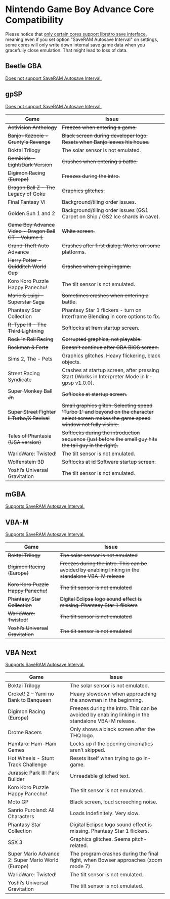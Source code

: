 # Nintendo Game Boy Advance Core Compatibility

Please notice that [only certain cores support libretro save interface](https://github.com/libretro/RetroArch/issues/16323#issuecomment-1977792161), meaning even if you set option "SaveRAM Autosave Interval" on settings, some cores will only write down internal save game data when you gracefully close emulation. That might lead to loss of data.

## Beetle GBA

[Does not support SaveRAM Autosave Interval.](https://github.com/libretro/RetroArch/issues/16323#issuecomment-1980460281)

## gpSP

[Does not support SaveRAM Autosave Interval.](https://github.com/libretro/RetroArch/issues/16323#issuecomment-1980460281)

| Game                                  | Issue                          |
|---------------------------------------|--------------------------------|
| ~~Activision Anthology~~                |~~Freezes when entering a game.~~ |
| ~~Banjo-Kazooie - Grunty's Revenge~~    |~~Black screen during developer logo. Resets when Banjo leaves his house.~~|
| Boktai Trilogy                      |The solar sensor is not emulated. |
| ~~DemiKids - Light/Dark Version~~   |~~Crashes when entering a battle.~~ |
| ~~Digimon Racing (Europe)~~             |~~Freezes during the intro.~~   |
| ~~Dragon Ball Z - The Legacy of Goku~~  |~~Graphics glitches.~~ |
| Final Fantasy VI                    |Background/tiling order issues.  |
| Golden Sun 1 and 2                    |Background/tiling order issues (GS1 Carpet on Ship / GS2 Ice shards in cave).  |
| ~~Game Boy Advance Video - Dragon Ball GT - Volume 1~~ |~~White screen.~~     |
| ~~Grand Theft Auto Advance~~        |~~Crashes after first dialog. Works on some platforms.~~ |
| ~~Harry Potter - Quidditch World Cup~~  |~~Crashes when going ingame.~~       |
| Koro Koro Puzzle Happy Panechu!     |The tilt sensor is not emulated. |
| ~~Mario & Luigi - Superstar Saga~~      |~~Sometimes crashes when entering a battle.~~  |
| Phantasy Star Collection            |Phantasy Star 1 flickers  - turn on Interframe Blending in core options to fix.|
| ~~R-Type III - The Third Lightning~~    |~~Softlocks at Irem startup screen.~~|
| ~~Rock 'n Roll Racing~~             |~~Corrupted graphics, not playable.~~|
| ~~Rockman & Forte~~                     |~~Doesn't continue after GBA BIOS screen.~~|
| Sims 2, The - Pets |Graphics glitches. Heavy flickering, black objects. |
| Street Racing Syndicate             |Crashes at startup screen, after pressing Start (Works in Interpreter Mode in lr-gpsp v1.0.0).|
| ~~Super Monkey Ball Jr.~~               |~~Softlocks at startup screen.~~|
| ~~Super Street Fighter II Turbo/X Revival~~ |~~Small graphics glitch. Selecting speed 'Turbo 1' and beyond on the character select screen makes the game speed window not fully visible.~~ |
| ~~Tales of Phantasia (USA version)~~    |~~Softlocks during the introduction sequence (just before the small guy hits the tall guy in the right).~~|
| WarioWare: Twisted!                 |The tilt sensor is not emulated.|
| ~~Wolfenstein 3D~~                      |~~Softlocks at id Software startup screen.~~|
| Yoshi’s Universal Gravitation       |The tilt sensor is not emulated.|

## mGBA

[Supports SaveRAM Autosave Interval.](https://github.com/libretro/RetroArch/issues/16323#issuecomment-1980460281)

## VBA-M

[Supports SaveRAM Autosave Interval.](https://github.com/libretro/RetroArch/issues/16323#issuecomment-1980460281)

| Game                                  | Issue                          |
|---------------------------------------|--------------------------------|
| ~~Boktai Trilogy~~                        | ~~The solar sensor is not emulated~~|
| ~~Digimon Racing (Europe)~~               |~~Freezes during the intro. This can be avoided by enabling linking in the standalone VBA-M release~~  |
| ~~Koro Koro Puzzle Happy Panechu!~~       |	~~The tilt sensor is not emulated~~|
| ~~Phantasy Star Collection~~              | ~~Digital Eclipse logo sound effect is missing. Phantasy Star 1 flickers~~ |
| ~~WarioWare: Twisted!~~                   |  	~~The tilt sensor is not emulated~~   |
| ~~Yoshi’s Universal Gravitation~~         |   ~~The tilt sensor is not emulated~~   |

## VBA Next

[Supports SaveRAM Autosave Interval.](https://github.com/libretro/RetroArch/issues/16323#issuecomment-1980460281)

| Game                                              | Issue                                                                                              |
|---------------------------------------------------|----------------------------------------------------------------------------------------------------|
| Boktai Trilogy 	                                | The solar sensor is not emulated.                                                                  |
| Croket! 2 – Yami no Bank to Banqueen              | Heavy slowdown when approaching the snowman in the beginning.                                      |
| Digimon Racing (Europe) 	                        | Freezes during the intro. This can be avoided by enabling linking in the standalone VBA-M release. |
| Drome Racers 	                                    | Only shows a black screen after the THQ logo.                                                      |
| Hamtaro: Ham-Ham Games 	                        | Locks up if the opening cinematics aren’t skipped.                                                 |
| Hot Wheels - Stunt Track Challenge                | Resets itself when trying to go in-game.                                                           |
| Jurassic Park III: Park Builder 	                | Unreadable glitched text.                                                                          |
| Koro Koro Puzzle Happy Panechu! 	                | The tilt sensor is not emulated.                                                                   |
| Moto GP 	                                        | Black screen, loud screeching noise.                                                               |
| Sanrio Puroland: All Characters                   | Loads Indefinitely. Very slow.                                                                     |
| Phantasy Star Collection 	                        | Digital Eclipse logo sound effect is missing. Phantasy Star 1 flickers.                            |
| SSX 3 	                                        | Graphics glitches. Seems pitch-related.                                                            |
| Super Mario Advance 2: Super Mario World (Europe) | The program crashes during the final fight, when Bowser approaches (zoom mode 7)                   |
| WarioWare: Twisted!                               | The tilt sensor is not emulated.                                                                   |
| Yoshi’s Universal Gravitation                     | The tilt sensor is not emulated.                                                                   |
